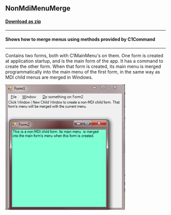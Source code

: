 ## NonMdiMenuMerge
#### [Download as zip](https://grapecity.github.io/DownGit/#/home?url=https://github.com/GrapeCity/ComponentOne-WinForms-Samples/tree/master/NetFramework\Command\CS\NonMdiMenuMerge)
____
#### Shows how to merge menus using methods provided by C1Command
____
Contains two forms, both with C1MainMenu's on them. One form is created at application startup, and is the main form of the app.
It has a command to create the other form.
When that form is created, its main menu is merged programmatically into the main menu of the first form, in the same way as MDI child menus are merged in Windows.

![screenshot](screenshot.PNG)
